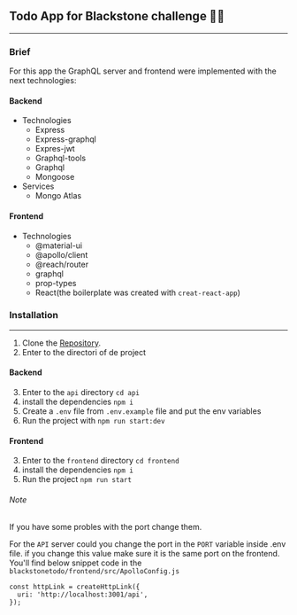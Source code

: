 ## Todo App for Blackstone challenge 🧾✅
_______________________________________
### Brief

For this app the GraphQL server and frontend were implemented with the next technologies:

#### Backend
* Technologies
    * Express
    * Express-graphql
    * Expres-jwt
    * Graphql-tools
    * Graphql
    * Mongoose
* Services
  * Mongo Atlas

#### Frontend
* Technologies 
  * @material-ui
  * @apollo/client
  * @reach/router
  * graphql
  * prop-types
  * React(the boilerplate was created with `creat-react-app`)

### Installation
______________________________

1. Clone the [Repository](https://github.com/contrerasjf0/blackstoneTodo.git).
2. Enter to the directori of de project

#### Backend
3. Enter to the `api` directory `cd api`
4. install the dependencies `npm i`
5. Create a `.env` file from `.env.example` file and put  the env variables 
6. Run the project with `npm run start:dev`

#### Frontend
3. Enter to the `frontend` directory `cd frontend`
4. install the dependencies `npm i`
5. Run the project `npm run start`


###### Note

If you have some probles with the port change them.

For the `API` server could you change the port in the `PORT` variable inside .env file. if you change this value make sure it is the same port on the frontend. You'll find below snippet code in the `blackstonetodo/frontend/src/ApolloConfig.js`

```nodejs
const httpLink = createHttpLink({
  uri: 'http://localhost:3001/api',
});
```
